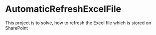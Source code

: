 # AutomaticRefreshExcelFile
This project is to solve, how to refresh the Excel file which is stored on SharePoint
